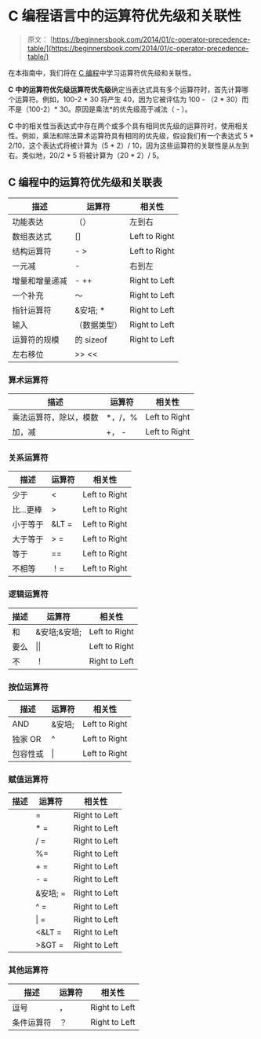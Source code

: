 # C 编程语言中的运算符优先级和关联性

> 原文： [https://beginnersbook.com/2014/01/c-operator-precedence-table/](https://beginnersbook.com/2014/01/c-operator-precedence-table/)

在本指南中，我们将在 [C 编程](https://beginnersbook.com/2014/01/c-tutorial-for-beginners-with-examples/)中学习运算符优先级和关联性。

**C**
**中的运算符优先级运算符优先级**确定当表达式具有多个运算符时，首先计算哪个运算符。例如，100-2 * 30 将产生 40，因为它被评估为 100 - （2 * 30）而不是（100-2）* 30。原因是乘法*的优先级高于减法（ - ）。

**C**
中的相关性当表达式中存在两个或多个具有相同优先级的运算符时，使用相关性。例如，乘法和除法算术运算符具有相同的优先级，假设我们有一个表达式 5 * 2/10，这个表达式将被计算为（5 * 2）/ 10，因为这些运算符的关联性是从左到右。类似地，20/2 * 5 将被计算为（20 * 2）/ 5。

## C 编程中的运算符优先级和关联表

| **描述** | **运算符** | **相关性** |
| --- | --- | --- |
| 功能表达 | （） | 左到右 |
| 数组表达式 | [] | Left to Right |
| 结构运算符 | - &GT; | Left to Right |
| 一元减 | - | 右到左 |
| 增量和增量递减 | - ++ | Right to Left |
| 一个补充 | 〜 | Right to Left |
| 指针运算符 | &安培; * | Right to Left |
| 输入 | （数据类型） | Right to Left |
| 运算符的规模 | 的 sizeof | Right to Left |
| 左右移位 | &GT;&GT; &LT;&LT; |  |

### **算术运算符**

| **描述** | **运算符** | **相关性** |
| --- | --- | --- |
| 乘法运算符，除以，模数 | *，/，% | Left to Right |
| 加，减 | +， - | Left to Right |

### **关系运算符**

| **描述** | **运算符** | **相关性** |
| --- | --- | --- |
| 少于 | &LT; | Left to Right |
| 比...更棒 | &GT; | Left to Right |
| 小于等于 | &LT = | Left to Right |
| 大于等于 | &GT; = | Left to Right |
| 等于 | == | Left to Right |
| 不相等 | ！= | Left to Right |

### **逻辑运算符**

| **描述** | **运算符** | **相关性** |
| --- | --- | --- |
| 和 | &安培;&安培; | Left to Right |
| 要么 | &#124;&#124; | Left to Right |
| 不 | ！ | Right to Left |

### **按位运算符**

| **描述** | **运算符** | **相关性** |
| --- | --- | --- |
| AND | &安培; | Left to Right |
| 独家 OR | ^ | Left to Right |
| 包容性或 | &#124; | Left to Right |

### **赋值运算符**

| **描述** | **运算符** | **相关性** |
| --- | --- | --- |
|  | = | Right to Left |
|  | * = | Right to Left |
|  | / = | Right to Left |
|  | %= | Right to Left |
|  | + = | Right to Left |
|  | - = | Right to Left |
|  | &安培; = | Right to Left |
|  | ^ = | Right to Left |
|  | &#124; = | Right to Left |
|  | &LT;&LT = | Right to Left |
|  | &GT;&GT = | Right to Left |

### **其他运算符**

| **描述** | **运算符** | **相关性** |
| --- | --- | --- |
| 逗号 | ， | Right to Left |
| 条件运算符 | ？ | Right to Left |